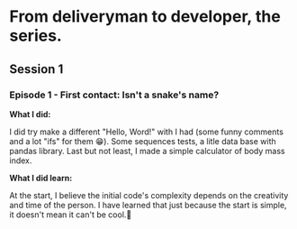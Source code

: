 <h1>From deliveryman to developer, the series.</h1>

<h2>Session 1</h2>

<h3>Episode 1 - First contact: Isn't a snake's name?</h3>

<b>What I did:</b>
<p>I did try make a different "Hello, Word!" with I had (some funny comments and a lot "ifs" for them &#128513). Some sequences tests, a litle data base with pandas library. 
  Last but not least, I made a simple calculator of body mass index.</p>
  
<b>What I did learn:</b> 
<p>At the start, I believe the initial code's complexity depends on the creativity and time of the person. I have learned that just because the start is simple, it doesn't 
  mean it can't be cool.&#128556</p>


